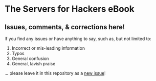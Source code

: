 The Servers for Hackers eBook
=========

## Issues, comments, & corrections here!

If you find any issues or have anything to say, such as, but not limited to:

1. Incorrect or mis-leading information
2. Typos
3. General confusion
4. General, lavish praise

... please leave it in this repository as a [new issue](https://github.com/Servers-for-Hackers/the-book/issues)!
